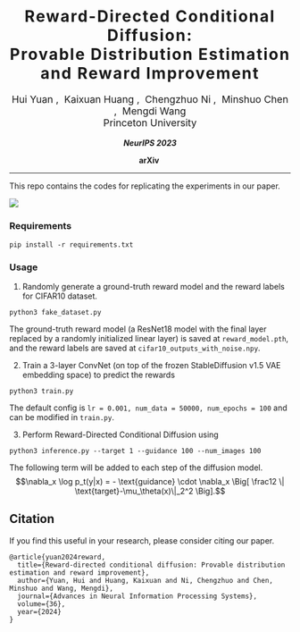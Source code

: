 <h1 align='center' style="text-align:center; font-weight:bold; font-size:2.0em;letter-spacing:2.0px;"> Reward-Directed Conditional Diffusion: </br> Provable Distribution Estimation and Reward Improvement </h1>
<p align='center' style="text-align:center;font-size:1.25em;"> 
    Hui Yuan  ,&nbsp; 
    <a href="https://hackyhuang.github.io/" target="_blank" style="text-decoration: none;">Kaixuan Huang</a> ,&nbsp; 
    Chengzhuo Ni  ,&nbsp; 
    <a href="https://minshuochen.github.io/" target="_blank" style="text-decoration: none;">Minshuo Chen</a> ,&nbsp; 
    <a href="https://mwang.princeton.edu/" target="_blank" style="text-decoration: none;">Mengdi Wang</a>
    <br/>  
Princeton University
</p>

<p align='center';>
<b>
<em>NeurIPS 2023</em> <br>
</b>
</p>

<p align='center' style="text-align:center;font-size:2.5 em;">
<b>
    <a href="https://arxiv.org/abs/2307.07055" target="_blank" style="text-decoration: none;">arXiv</a>&nbsp;
</b>
</p>

-----

This repo contains the codes for replicating the experiments in our paper.

![](asset/demo.png)

### Requirements

```
pip install -r requirements.txt
```


### Usage

1. Randomly generate a ground-truth reward model and the reward labels for CIFAR10 dataset.
```
python3 fake_dataset.py
```
The ground-truth reward model (a ResNet18 model with the final layer replaced by a randomly initialized linear layer) is saved at `reward_model.pth`, and the reward labels are saved at `cifar10_outputs_with_noise.npy`.

2. Train a 3-layer ConvNet (on top of the frozen StableDiffusion v1.5 VAE embedding space) to predict the rewards 
```
python3 train.py 
```
The default config is  `lr = 0.001, num_data = 50000, num_epochs = 100` and can be modified in `train.py`.

3. Perform Reward-Directed Conditional Diffusion using
```
python3 inference.py --target 1 --guidance 100 --num_images 100
```

The following term will be added to each step of the diffusion model. 
$$\nabla_x \log p_t(y|x) = - \text{guidance}  \cdot  \nabla_x \Big[ \frac12 \| \text{target}-\mu_\theta(x)\|_2^2 \Big].$$

## Citation
If you find this useful in your research, please consider citing our paper.

```
@article{yuan2024reward,
  title={Reward-directed conditional diffusion: Provable distribution estimation and reward improvement},
  author={Yuan, Hui and Huang, Kaixuan and Ni, Chengzhuo and Chen, Minshuo and Wang, Mengdi},
  journal={Advances in Neural Information Processing Systems},
  volume={36},
  year={2024}
}
```
